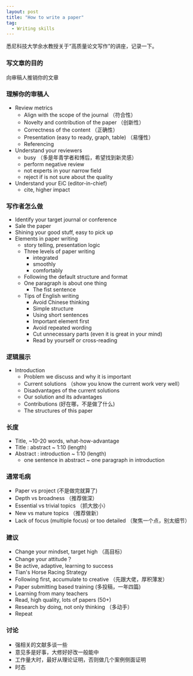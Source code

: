 ```yaml
---
layout: post
title: "How to write a paper"
tag: 
  - Writing skills
---
```


悉尼科技大学余水教授关于“高质量论文写作”的讲座，记录一下。

### 写文章的目的

向审稿人推销你的文章

### 理解你的审稿人

- Review metrics
  - Align with the scope of the journal （符合性）
  - Novelty and contribution of the paper （创新性）
  - Correctness of the content （正确性）
  - Presentation (easy to ready, graph, table) （易懂性）
  - Referencing
- Understand your reviewers
  - busy （多是年青学者和博后，希望找到新灵感）
  - perform negative review
  - not  experts in your narrow field
  - reject if is not sure about the quality
- Understand your EiC (editor-in-chief)
  - cite, higher impact

### 写作者怎么做

- Identify your target journal or conference
- Sale the paper
- Shining your good stuff, easy to pick up
- Elements in paper writing
  - story telling, presentation logic
  - Three levels of paper writing
    - integrated
    - smoothly
    - comfortably
  - Following the default structure and format
  - One paragraph is about one thing
    - The fist sentence
  - Tips of English writing
    - Avoid Chinese thinking
    - Simple structure
    - Using short sentences
    - Important element first
    - Avoid repeated wording
    - Cut unnecessary parts (even it is great in your mind)
    - Read by yourself or cross-reading

### 逻辑展示

- Introduction
  - Problem we discuss and why it is important
  - Current solutions （show you know the current work very well）
  - Disadvantages of the current solutions
  - Our solution and its advantages
  - Contributions (好在哪，不是做了什么)
  - The structures of this paper

### 长度

- Title, ~10-20 words, what-how-advantage
- Title : abstract ~ 1:10 (length)
- Abstract : introduction ~ 1:10 (length)
  - one sentence in abstract ~ one paragraph in introduction

### 通常毛病

- Paper vs project (不是做完就算了)
- Depth vs broadness （推荐做深）
- Essential vs trivial topics （抓大放小）
- New vs mature topics （推荐做新）
- Lack of focus (multiple focus) or too detailed （聚焦一个点，别太细节）

### 建议

- Change your mindset, target high （高目标）
- Change your attitude？
- Be active, adaptive, learning to success
- Tian's Horse Racing Strategy
- Following first, accumulate to creative （先跟大佬，厚积薄发）
- Paper submitting based training (多投稿，一年四篇)
- Learning from many teachers
- Read, high quality, lots of papers (50+)
- Research by doing, not only thinking （多动手）
- Repeat

### 讨论

- 强相关的文献多谈一些
- 意见多是好事，大修好好改一般能中
- 工作量大时，最好从理论证明，否则做几个案例侧面证明
- 时态

